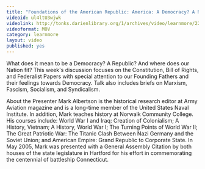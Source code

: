 ```yaml
---
title: "Foundations of the American Republic: America: A Democracy? A Republic?"
videoid: ul4ltU3wjwk
videolink: http://tonks.darienlibrary.org/1/archives/video/learnmore/220170213_foundations_american_republic_democracy_republic.mov
videoformat: MOV
category: learnmore
layout: video
published: yes
---
```


What does it mean to be a Democracy? A Republic? And where does our Nation fit? This week's discussion focuses on the Constitution, Bill of Rights, and Federalist Papers with special attention to our Founding Fathers and their feelings towards Democracy. Talk also includes briefs on Marxism, Fascism, Socialism, and Syndicalism.

About the Presenter
Mark Albertson is the historical research editor at Army Aviation magazine and is a long-time member of the United States Naval Institute. In addition, Mark teaches history at Norwalk Community College. His courses include: World War I and Iraq: Creation of Colonialism; A History, Vietnam; A History, World War I; The Turning Points of World War II; The Great Patriotic War: The Titanic Clash Between Nazi Germany and the Soviet Union; and American Empire: Grand Republic to Corporate State. In May 2005, Mark was presented with a General Assembly Citation by both houses of the state legislature in Hartford for his effort in commemorating the centennial of battleship Connecticut.